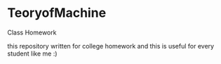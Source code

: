 # TeoryofMachine
Class Homework

this repository written for college homework
and this is useful for every student like me :)
